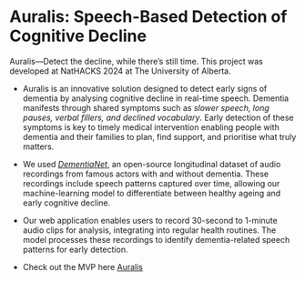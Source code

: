 # Auralis: Speech-Based Detection of Cognitive Decline
Auralis—Detect the decline, while there’s still time. This project was developed at NatHACKS 2024 at The University of Alberta.

- Auralis is an innovative solution designed to detect early signs of dementia by analysing cognitive decline in real-time speech. Dementia manifests through shared symptoms such as _slower speech, long pauses, verbal fillers, and declined vocabulary_. Early detection of these symptoms is key to timely medical intervention enabling people with dementia and their families to plan, find support, and prioritise what truly matters.

- We used [_DementiaNet_](https://github.com/shreyasgite/dementianet), an open-source longitudinal dataset of audio recordings from famous actors with and without dementia. These recordings include speech patterns captured over time, allowing our machine-learning model to differentiate between healthy ageing and early cognitive decline.

- Our  web application enables users to record 30-second to 1-minute audio clips for analysis, integrating into regular health routines. The model processes these recordings to identify dementia-related speech patterns for early detection.

- Check out the MVP here [ Auralis ](https://auralis-static.onrender.com/)
